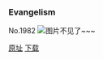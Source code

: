 ### Evangelism
No.1982
![图片不见了~~~](https://imgs.xkcd.com/comics/evangelism.png)

[原址](https://xkcd.com//1982) [下载](https://imgs.xkcd.com/comics/evangelism.png)

